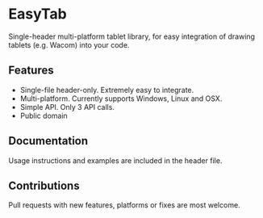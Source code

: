 # EasyTab
Single-header multi-platform tablet library, for easy integration of drawing tablets (e.g. Wacom) into your code.

## Features
* Single-file header-only. Extremely easy to integrate.
* Multi-platform. Currently supports Windows, Linux and OSX.
* Simple API. Only 3 API calls.
* Public domain

## Documentation
Usage instructions and examples are included in the header file.

## Contributions
Pull requests with new features, platforms or fixes are most welcome.
